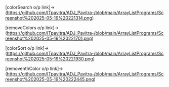 [colorSearch o/p link]->(https://github.com/ITpavitra/ADJ_Pavitra-/blob/main/ArrayListPrograms/Screenshot%202025-05-19%20221314.png)

[removeColors o/p link]->(https://github.com/ITpavitra/ADJ_Pavitra-/blob/main/ArrayListPrograms/Screenshot%202025-05-19%20221701.png)

[colorSort o/p link]->(https://github.com/ITpavitra/ADJ_Pavitra-/blob/main/ArrayListPrograms/Screenshot%202025-05-19%20221930.png)

[removenthColor o/p link]->(https://github.com/ITpavitra/ADJ_Pavitra-/blob/main/ArrayListPrograms/Screenshot%202025-05-19%20222445.png)
